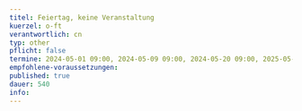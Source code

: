 ```yaml
---
titel: Feiertag, keine Veranstaltung 
kuerzel: o-ft
verantwortlich: cn
typ: other
pflicht: false
termine: 2024-05-01 09:00, 2024-05-09 09:00, 2024-05-20 09:00, 2025-05-30 09:00
empfohlene-voraussetzungen: 
published: true
dauer: 540
info:
---
```


